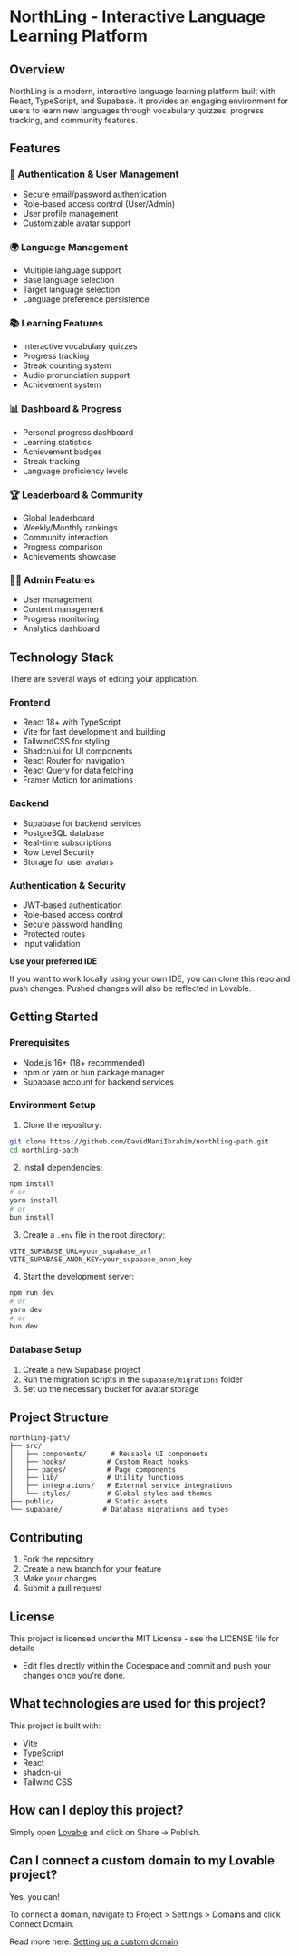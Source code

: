 # NorthLing - Interactive Language Learning Platform

## Overview

NorthLing is a modern, interactive language learning platform built with React, TypeScript, and Supabase. It provides an engaging environment for users to learn new languages through vocabulary quizzes, progress tracking, and community features.

## Features

### 🔐 Authentication & User Management
- Secure email/password authentication
- Role-based access control (User/Admin)
- User profile management
- Customizable avatar support

### 🌍 Language Management
- Multiple language support
- Base language selection
- Target language selection
- Language preference persistence

### 📚 Learning Features
- Interactive vocabulary quizzes
- Progress tracking
- Streak counting system
- Audio pronunciation support
- Achievement system

### 📊 Dashboard & Progress
- Personal progress dashboard
- Learning statistics
- Achievement badges
- Streak tracking
- Language proficiency levels

### 🏆 Leaderboard & Community
- Global leaderboard
- Weekly/Monthly rankings
- Community interaction
- Progress comparison
- Achievements showcase

### 👨‍💼 Admin Features
- User management
- Content management
- Progress monitoring
- Analytics dashboard

## Technology Stack

There are several ways of editing your application.

### Frontend
- React 18+ with TypeScript
- Vite for fast development and building
- TailwindCSS for styling
- Shadcn/ui for UI components
- React Router for navigation
- React Query for data fetching
- Framer Motion for animations

### Backend
- Supabase for backend services
- PostgreSQL database
- Real-time subscriptions
- Row Level Security
- Storage for user avatars

### Authentication & Security
- JWT-based authentication
- Role-based access control
- Secure password handling
- Protected routes
- Input validation

**Use your preferred IDE**

If you want to work locally using your own IDE, you can clone this repo and push changes. Pushed changes will also be reflected in Lovable.

## Getting Started

### Prerequisites
- Node.js 16+ (18+ recommended)
- npm or yarn or bun package manager
- Supabase account for backend services

### Environment Setup
1. Clone the repository:
```bash
git clone https://github.com/DavidManiIbrahim/northling-path.git
cd northling-path
```

2. Install dependencies:
```bash
npm install
# or
yarn install
# or
bun install
```

3. Create a `.env` file in the root directory:
```env
VITE_SUPABASE_URL=your_supabase_url
VITE_SUPABASE_ANON_KEY=your_supabase_anon_key
```

4. Start the development server:
```bash
npm run dev
# or
yarn dev
# or
bun dev
```

### Database Setup
1. Create a new Supabase project
2. Run the migration scripts in the `supabase/migrations` folder
3. Set up the necessary bucket for avatar storage

## Project Structure
```
northling-path/
├── src/
│   ├── components/      # Reusable UI components
│   ├── hooks/          # Custom React hooks
│   ├── pages/          # Page components
│   ├── lib/            # Utility functions
│   ├── integrations/   # External service integrations
│   └── styles/         # Global styles and themes
├── public/             # Static assets
└── supabase/          # Database migrations and types
```

## Contributing
1. Fork the repository
2. Create a new branch for your feature
3. Make your changes
4. Submit a pull request

## License
This project is licensed under the MIT License - see the LICENSE file for details
- Edit files directly within the Codespace and commit and push your changes once you're done.

## What technologies are used for this project?

This project is built with:

- Vite
- TypeScript
- React
- shadcn-ui
- Tailwind CSS

## How can I deploy this project?

Simply open [Lovable](https://lovable.dev/projects/ff20290a-62b4-4c3f-831d-c6d0fbd2bace) and click on Share -> Publish.

## Can I connect a custom domain to my Lovable project?

Yes, you can!

To connect a domain, navigate to Project > Settings > Domains and click Connect Domain.

Read more here: [Setting up a custom domain](https://docs.lovable.dev/tips-tricks/custom-domain#step-by-step-guide)
